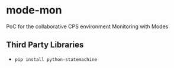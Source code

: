 # mode-mon

PoC for the collaborative CPS environment Monitoring with Modes

## Third Party Libraries

- ```pip install python-statemachine```